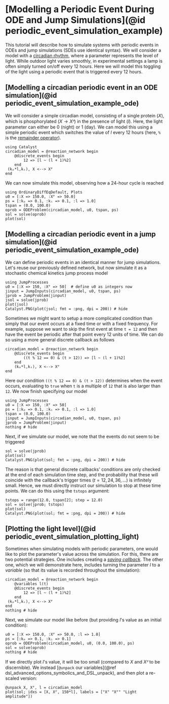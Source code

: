 # [Modelling a Periodic Event During ODE and Jump Simulations](@id periodic_event_simulation_example)

This tutorial will describe how to simulate systems with periodic events in ODEs and jump simulations (SDEs use identical syntax). We will consider a model with a [circadian rhythm](https://en.wikipedia.org/wiki/Circadian_rhythm), where a parameter represents the level of light. While outdoor light varies smoothly, in experimental settings a lamp is often simply turned on/off every 12 hours. Here we will model this toggling of the light using a periodic event that is triggered every 12 hours.

## [Modelling a circadian periodic event in an ODE simulation](@id periodic_event_simulation_example_ode)

We will consider a simple circadian model, consisting of a single protein ($X$), which is phosphorylated ($X \to Xᴾ$) in the presence of light ($l$). Here, the light parameter can either be $0$ (night) or $1$ (day). We can model this using a simple periodic event which switches the value of $l$ every 12 hours (here, `%` is the [remainder operator](https://docs.julialang.org/en/v1/manual/mathematical-operations/#Arithmetic-Operators)).
```@example periodic_event_example
using Catalyst
circadian_model = @reaction_network begin
    @discrete_events begin
        12 => [l ~ (l + 1)%2]
    end
 (kₚ*l,kᵢ), X <--> Xᴾ
end
```
We can now simulate this model, observing how a 24-hour cycle is reached
```@example periodic_event_example
using OrdinaryDiffEqDefault, Plots
u0 = [:X => 150.0, :Xᴾ => 50.0]
ps = [:kₚ => 0.1, :kᵢ => 0.1, :l => 1.0]
tspan = (0.0, 100.0)
oprob = ODEProblem(circadian_model, u0, tspan, ps)
sol = solve(oprob)
plot(sol)
```

## [Modelling a circadian periodic event in a jump simulation](@id periodic_event_simulation_example_ode)

We can define periodic events in an identical manner for jump simulations. Let's
reuse our previously defined network, but now simulate it as a stochastic
chemical kinetics jump process model
```@example periodic_event_example
using JumpProcesses
u0 = [:X => 150, :Xᴾ => 50]  # define u0 as integers now
jinput = JumpInputs(circadian_model, u0, tspan, ps)
jprob = JumpProblem(jinput)
jsol = solve(jprob)
plot(jsol)
Catalyst.PNG(plot(jsol; fmt = :png, dpi = 200)) # hide
```

Sometimes we might want to setup a more complicated condition than simply that
our event occurs at a fixed time or with a fixed frequency. For example, suppose
we want to skip the first event at time `t = 12` and then have the event be
periodic after that point every 12 units of time. We can do so using a more
general discrete callback as follows
```@example periodic_event_example
circadian_model = @reaction_network begin
    @discrete_events begin
        ((t % 12 == 0) & (t > 12)) => [l ~ (l + 1)%2]
    end
    (kₚ*l,kᵢ), X <--> Xᴾ
end
```
Here our condition `((t % 12 == 0) & (t > 12))` determines when the event
occurs, evaluating to `true` when `t` is a multiple of `12` that is also larger
than `12`. We now finish specifying our model
```@example periodic_event_example
using JumpProcesses
u0 = [:X => 150, :Xᴾ => 50]
ps = [:kₚ => 0.1, :kᵢ => 0.1, :l => 1.0]
tspan = (0.0, 100.0)
jinput = JumpInputs(circadian_model, u0, tspan, ps)
jprob = JumpProblem(jinput)
nothing # hide
```
Next, if we simulate our model, we note that the events do not seem to be
triggered
```@example periodic_event_example
sol = solve(jprob)
plot(sol)
Catalyst.PNG(plot(sol; fmt = :png, dpi = 200)) # hide
```
The reason is that general discrete callbacks' conditions are only checked at
the end of each simulation time step, and the probability that these will
coincide with the callback's trigger times ($t = 12, 24, 36, ...$) is infinitely
small. Hence, we must directly instruct our simulation to stop at these time
points. We can do this using the `tstops` argument:
```@example periodic_event_example
tstops = range(12.0, tspan[2]; step = 12.0)
sol = solve(jprob; tstops)
plot(sol)
Catalyst.PNG(plot(sol; fmt = :png, dpi = 200)) # hide
```

## [Plotting the light level](@id periodic_event_simulation_plotting_light)

Sometimes when simulating models with periodic parameters, one would like to plot the parameter's value across the simulation. For this, there are two potential strategies. One includes creating a [*saving callback*](https://docs.sciml.ai/DiffEqCallbacks/stable/output_saving/#DiffEqCallbacks.SavingCallback). The other one, which we will demonstrate here, includes turning the parameter $l$ to a *variable* (so that its value is recorded throughout the simulation):
```@example periodic_event_example
circadian_model = @reaction_network begin
    @variables l(t)
    @discrete_events begin
        12 => [l ~ (l + 1)%2]
    end
 (kₚ*l,kᵢ), X <--> Xᴾ
end
nothing # hide
```
Next, we simulate our model like before (but providing $l$'s value as an initial condition):
```@example periodic_event_example
u0 = [:X => 150.0, :Xᴾ => 50.0, :l => 1.0]
ps = [:kₚ => 0.1, :kᵢ => 0.1]
oprob = ODEProblem(circadian_model, u0, (0.0, 100.0), ps)
sol = solve(oprob)
nothing # hide
```
If we directly plot $l$'s value, it will be too small (compared to $X$ and $Xᴾ$ to be discernible). We instead [`@unpack` our variables](@ref dsl_advanced_options_symbolics_and_DSL_unpack), and then plot a re-scaled version:
```@example periodic_event_example
@unpack X, Xᴾ, l = circadian_model
plot(sol; idxs = [X, Xᴾ, 150*l], labels = ["X" "Xᴾ" "Light amplitude"])
```
